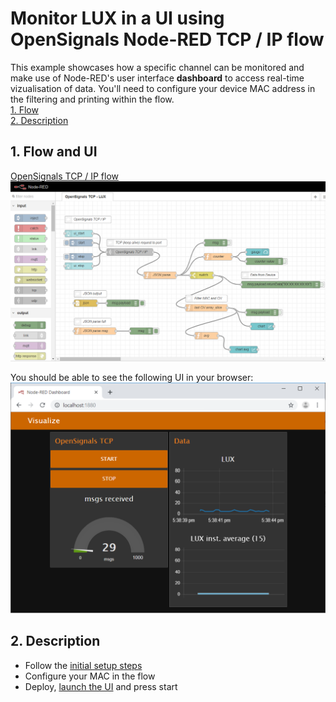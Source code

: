 # Monitor LUX in a UI using OpenSignals Node-RED TCP / IP flow

This example showcases how a specific channel can be monitored and make use of Node-RED's user interface **dashboard** to access real-time vizualisation of data. 
You'll need to configure your device MAC address in the filtering and printing within the flow.  
[1. Flow](#flow)  
[2. Description](#desc)  

##  1. Flow and UI <a name="flow"></a>  
[OpenSignals TCP / IP flow](/OS_TCP_LUX_ui.json)  
![LUX UI FLow](LUX_mon_flow.png "OpenSignals TCP LUX UI Flow")

You should be able to see the following UI in your browser:
![LUX UI FLow](LUX_mon_ui.png "OpenSignals TCP LUX UI")


##  2. Description <a name="desc"></a>  
- Follow the [initial setup steps](https://github.com/malfarasplux/opensignals-nodered/#set)  
- Configure your MAC in the flow  
- Deploy, [launch the UI](http://localhost:1880/ui) and press start   
